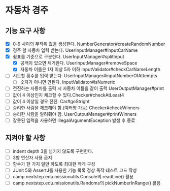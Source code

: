# 자동차 경주

## 기능 요구 사항
- [x] 0-9 사이의 무작위 값을 생성한다. NumberGenerator#createRandomNumber
- [x] 경주 할 자동차 입력 받는다. UserInputManager#inputCarName
- [x] 쉼표를 기준으로 구분한다. UserInputManager#splitInput
  - [x] 공백이 있으면 제거한다. UserInputManager#removeSpace 
  - [x] 자동차 이름은 1자 이상 5자 이하 InputValidator#checkCarNameLength
- [ ] 시도할 횟수를 입력 받는다. UserInputManager#inputNumberOfAttempts
  - [ ] 숫자가 아니면 안된다. InputValidator#isNumeric
- [ ] 전진하는 자동차를 출력 시 자동차 이름을 같이 출력 UserOutputManager#print
- [ ] 값이 4 이상인지 체크할 수 있다.Checker#checkAtLeast4
- [ ] 값이 4 이상일 경우 전진. Car#goStright
- [ ] 승리한 사람을 체크해야 함.(여러명 가능) Checker#checkWinners
- [ ] 승리한 사람을 알려줘야 함. UserOutputManager#printWinners
- [ ] 잘못된 입력을 사용하면 IllegalArgumentException 발생 후 종료

## 지켜야 할 사항
- [ ] indent depth 3을 넘기지 않도록 구현한다.
- [ ] 3항 연산자 사용 금지
- [ ] 함수가 한 가지 일만 하도록 최대한 작게 구성
- [ ] JUnit 5와 AssertJ를 사용한 기능 목록 정상 독작 테스트 코드 작성
- [ ] camp.nextstep.edu.missionutils.Console의 readLine() 활용
- [ ] camp.nextstep.edu.missionutils.Randoms의 pickNumberInRange() 활용